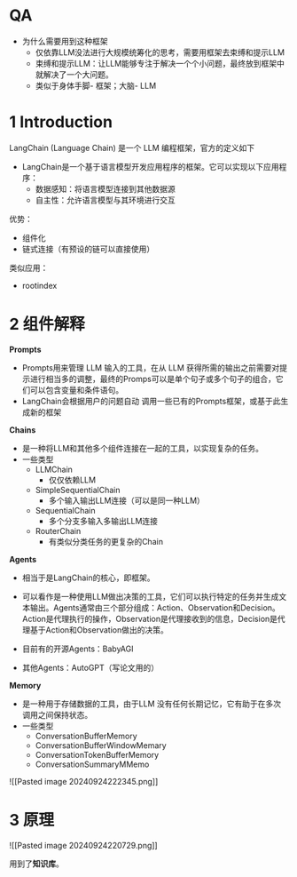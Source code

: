 # QA
- 为什么需要用到这种框架
	- 仅依靠LLM没法进行大规模统筹化的思考，需要用框架去束缚和提示LLM
	- 束缚和提示LLM：让LLM能够专注于解决一个个小问题，最终放到框架中就解决了一个大问题。
	- 类似于身体手脚- 框架；大脑- LLM

# 1 Introduction

LangChain (Language Chain) 是一个 LLM 编程框架，官方的定义如下
- LangChain是一个基于语言模型开发应用程序的框架。它可以实现以下应用程序：
	- 数据感知：将语言模型连接到其他数据源
	- 自主性：允许语言模型与其环境进行交互

优势：
- 组件化
- 链式连接（有预设的链可以直接使用）

类似应用：
- rootindex

# 2 组件解释

**Prompts**
- Prompts用来管理 LLM 输入的工具，在从 LLM 获得所需的输出之前需要对提示进行相当多的调整，最终的Promps可以是单个句子或多个句子的组合，它们可以包含变量和条件语句。
- LangChain会根据用户的问题自动  调用一些已有的Prompts框架，或基于此生成新的框架

**Chains**
- 是一种将LLM和其他多个组件连接在一起的工具，以实现复杂的任务。
- 一些类型
	- LLMChain
		- 仅仅依赖LLM
	- SimpleSequentialChain
		- 多个输入输出LLM连接（可以是同一种LLM）
	- SequentialChain
		- 多个分支多输入多输出LLM连接
	- RouterChain
		- 有类似分类任务的更复杂的Chain

**Agents**
- 相当于是LangChain的核心，即框架。
- 可以看作是一种使用LLM做出决策的工具，它们可以执行特定的任务并生成文本输出。Agents通常由三个部分组成：Action、Observation和Decision。Action是代理执行的操作，Observation是代理接收到的信息，Decision是代理基于Action和Observation做出的决策。

- 目前有的开源Agents：BabyAGI
- 其他Agents：AutoGPT（写论文用的）

**Memory**
- 是一种用于存储数据的工具，由于LLM 没有任何长期记忆，它有助于在多次调用之间保持状态。
- 一些类型
	- ConversationBufferMemory
	- ConversationBufferWindowMemary
	- ConversationTokenBufferMemory
	- ConversationSummaryMMemo

![[Pasted image 20240924222345.png]]
# 3 原理

![[Pasted image 20240924220729.png]]

用到了**知识库**。
